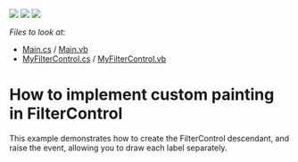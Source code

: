 <!-- default badges list -->
![](https://img.shields.io/endpoint?url=https://codecentral.devexpress.com/api/v1/VersionRange/128621186/19.2.3%2B)
[![](https://img.shields.io/badge/Open_in_DevExpress_Support_Center-FF7200?style=flat-square&logo=DevExpress&logoColor=white)](https://supportcenter.devexpress.com/ticket/details/E2332)
[![](https://img.shields.io/badge/📖_How_to_use_DevExpress_Examples-e9f6fc?style=flat-square)](https://docs.devexpress.com/GeneralInformation/403183)
<!-- default badges end -->
<!-- default file list -->
*Files to look at*:

* [Main.cs](./CS/Q264421/Main.cs) / [Main.vb](./VB/Q264421/Main.vb)
* [MyFilterControl.cs](./CS/Q264421/MyFilterControl.cs) / [MyFilterControl.vb](./VB/Q264421/MyFilterControl.vb)
<!-- default file list end -->
# How to implement custom painting in FilterControl


<p>This example demonstrates how to create the FilterControl descendant, and raise the event, allowing you to draw each label separately.</p>

<br/>


